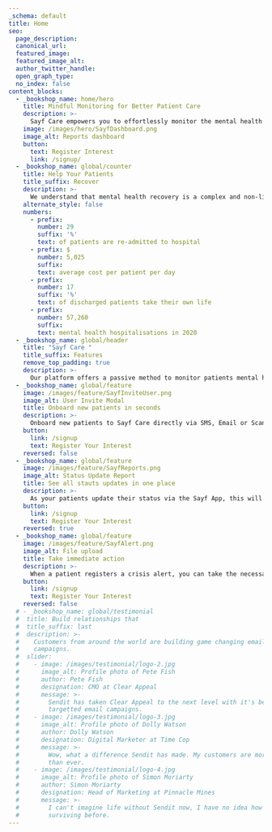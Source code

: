 ```yaml
---
_schema: default
title: Home
seo:
  page_description:
  canonical_url:
  featured_image:
  featured_image_alt:
  author_twitter_handle:
  open_graph_type:
  no_index: false
content_blocks:
  - _bookshop_name: home/hero
    title: Mindful Monitoring for Better Patient Care
    description: >-
      Sayf Care empowers you to effortlessly monitor the mental health and well-being of both in and out-patients, ensuring a positive recovery journey for all.
    image: /images/hero/SayfDashboard.png
    image_alt: Reports dashboard
    button:
      text: Register Interest
      link: /signup/
  - _bookshop_name: global/counter
    title: Help Your Patients
    title_suffix: Recover
    description: >-
      We understand that mental health recovery is a complex and non-linear process. Sayf Care can help to minimize readmissions and reduce the risk of post-care suicide, while also improving patients' outlook on their path to recovery.
    alternate_style: false
    numbers:
      - prefix: 
        number: 29
        suffix: '%'
        text: of patients are re-admitted to hospital
      - prefix: $
        number: 5,025
        suffix:
        text: average cost per patient per day
      - prefix:
        number: 17
        suffix: '%'
        text: of discharged patients take their own life
      - prefix:
        number: 57,260
        suffix: 
        text: mental health hospitalisations in 2020
  - _bookshop_name: global/header
    title: "Sayf Care "
    title_suffix: Features
    remove_top_padding: true
    description: >-
      Our platform offers a passive method to monitor patients mental health while in hospital care and for a pre-determined period of time following their discharge. Hospital Staff can take the necessary steps to avoid any serious injury or relapse with individual patients.
  - _bookshop_name: global/feature
    image: /images/feature/SayfInviteUser.png
    image_alt: User Invite Modal
    title: Onboard new patients in seconds
    description: >-
      Onboard new patients to Sayf Care directly via SMS, Email or Scan a QR Code with their device. Patients simply answer a few questions and they will be instantly connected to your Sayf Care.
    button:
      link: /signup
      text: Register Your Interest
    reversed: false
  - _bookshop_name: global/feature
    image: /images/feature/SayfReports.png
    image_alt: Status Update Report
    title: See all stauts updates in one place
    description: >-
      As your patients update their status via the Sayf App, this will be displayed on your dashboard in real time with historical analytics available.
    button:
      link: /signup
      text: Register Your Interest
    reversed: true
  - _bookshop_name: global/feature
    image: /images/feature/SayfAlert.png
    image_alt: File upload
    title: Take immediate action
    description: >-
      When a patient registers a crisis alert, you can take the necessary steps to ensure patient safety. This may include calling emergency services or reaching out directly to the patient. The patient will also be invited to connect with Lifeline.
    button:
      link: /signup
      text: Register Your Interest
    reversed: false
  # - _bookshop_name: global/testimonial
  #  title: Build relationships that
  #  title_suffix: last
  #  description: >-
  #    Customers from around the world are building game changing email marketing
  #    campaigns.
  #  slider:
  #    - image: /images/testimonial/logo-2.jpg
  #      image_alt: Profile photo of Pete Fish
  #      author: Pete Fish
  #      designation: CMO at Clear Appeal
  #      message: >-
  #        Sendit has taken Clear Appeal to the next level with it's beautiful
  #        targetted email campaigns.
  #    - image: /images/testimonial/logo-3.jpg
  #      image_alt: Profile photo of Dolly Watson
  #      author: Dolly Watson
  #      designation: Digital Marketer at Time Cop
  #      message: >-
  #        Wow, what a difference Sendit has made. My customers are more engaged
  #        than ever.
  #    - image: /images/testimonial/logo-4.jpg
  #      image_alt: Profile photo of Simon Moriarty
  #      author: Simon Moriarty
  #      designation: Head of Marketing at Pinnacle Mines
  #      message: >-
  #        I can't imagine life without Sendit now, I have no idea how we were
  #        surviving before.
---
```

